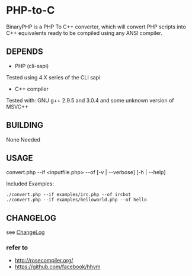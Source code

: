 # PHP-to-C
 
BinaryPHP is a PHP To C++ converter, which will convert PHP scripts into C++ equivalents ready to be compiled using any ANSI compiler.


## DEPENDS
  * PHP (cli-sapi)
  
  Tested using 4.X series of the CLI sapi

  * C++ compiler
  
  Tested with: GNU g++ 2.9.5 and 3.0.4 and some unknown version of MSVC++


## BUILDING

  None Needed


## USAGE

  convert.php --if <inputfile.php> --of <output> [-v | --verbose] [-h | --help]

  Included Examples:
  
    ./convert.php --if examples/irc.php --of ircbot
    ./convert.php --if examples/helloworld.php --of hello


## CHANGELOG

  see [ChangeLog](DOCS/ChangeLog)
  

### refer to

+ http://rosecompiler.org/
+ https://github.com/facebook/hhvm
 
